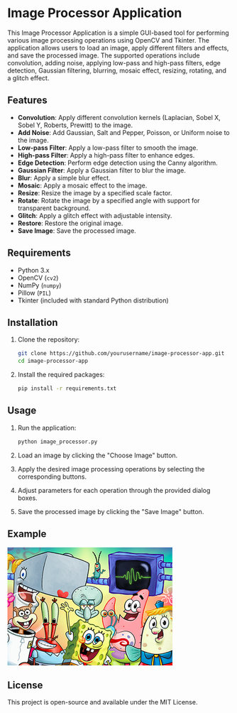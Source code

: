 # Image Processor Application

This Image Processor Application is a simple GUI-based tool for performing various image processing operations using OpenCV and Tkinter. The application allows users to load an image, apply different filters and effects, and save the processed image. The supported operations include convolution, adding noise, applying low-pass and high-pass filters, edge detection, Gaussian filtering, blurring, mosaic effect, resizing, rotating, and a glitch effect.

## Features

- **Convolution**: Apply different convolution kernels (Laplacian, Sobel X, Sobel Y, Roberts, Prewitt) to the image.
- **Add Noise**: Add Gaussian, Salt and Pepper, Poisson, or Uniform noise to the image.
- **Low-pass Filter**: Apply a low-pass filter to smooth the image.
- **High-pass Filter**: Apply a high-pass filter to enhance edges.
- **Edge Detection**: Perform edge detection using the Canny algorithm.
- **Gaussian Filter**: Apply a Gaussian filter to blur the image.
- **Blur**: Apply a simple blur effect.
- **Mosaic**: Apply a mosaic effect to the image.
- **Resize**: Resize the image by a specified scale factor.
- **Rotate**: Rotate the image by a specified angle with support for transparent background.
- **Glitch**: Apply a glitch effect with adjustable intensity.
- **Restore**: Restore the original image.
- **Save Image**: Save the processed image.

## Requirements

- Python 3.x
- OpenCV (`cv2`)
- NumPy (`numpy`)
- Pillow (`PIL`)
- Tkinter (included with standard Python distribution)

## Installation

1. Clone the repository:
   ```bash
   git clone https://github.com/yourusername/image-processor-app.git
   cd image-processor-app
   ```

2. Install the required packages:
   ```bash
   pip install -r requirements.txt
   ```

## Usage

1. Run the application:
   ```bash
   python image_processor.py
   ```

2. Load an image by clicking the "Choose Image" button.

3. Apply the desired image processing operations by selecting the corresponding buttons.

4. Adjust parameters for each operation through the provided dialog boxes.

5. Save the processed image by clicking the "Save Image" button.

## Example

![Example Image](images/example.png)

## License

This project is open-source and available under the MIT License.

